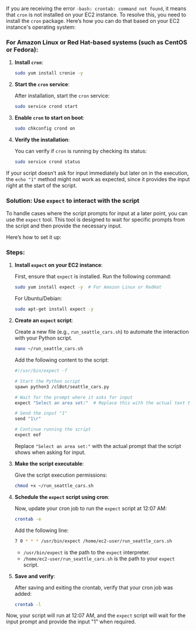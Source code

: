If you are receiving the error `-bash: crontab: command not found`, it means that `cron` is not installed on your EC2 instance. To resolve this, you need to install the `cron` package. Here’s how you can do that based on your EC2 instance's operating system:

### For Amazon Linux or Red Hat-based systems (such as CentOS or Fedora):

1. **Install `cron`**:

   ```bash
   sudo yum install cronie -y
   ```

2. **Start the `cron` service**:

   After installation, start the `cron` service:

   ```bash
   sudo service crond start
   ```

3. **Enable `cron` to start on boot**:

   ```bash
   sudo chkconfig crond on
   ```

4. **Verify the installation**:

   You can verify if `cron` is running by checking its status:

   ```bash
   sudo service crond status
   ```

If your script doesn't ask for input immediately but later on in the execution, the `echo "1"` method might not work as expected, since it provides the input right at the start of the script.

### Solution: Use `expect` to interact with the script

To handle cases where the script prompts for input at a later point, you can use the `expect` tool. This tool is designed to wait for specific prompts from the script and then provide the necessary input.

Here’s how to set it up:

### Steps:

1. **Install `expect` on your EC2 instance**:

   First, ensure that `expect` is installed. Run the following command:

   ```bash
   sudo yum install expect -y  # For Amazon Linux or RedHat
   ```

   For Ubuntu/Debian:

   ```bash
   sudo apt-get install expect -y
   ```

2. **Create an `expect` script**:

   Create a new file (e.g., `run_seattle_cars.sh`) to automate the interaction with your Python script.

   ```bash
   nano ~/run_seattle_cars.sh
   ```

   Add the following content to the script:

   ```bash
   #!/usr/bin/expect -f

   # Start the Python script
   spawn python3 /clBot/seattle_cars.py

   # Wait for the prompt where it asks for input
   expect "Select an area set:"  # Replace this with the actual text that the script displays when it asks for input

   # Send the input "1"
   send "1\r"

   # Continue running the script
   expect eof
   ```

   Replace `"Select an area set:"` with the actual prompt that the script shows when asking for input.


4. **Make the script executable**:

   Give the script execution permissions:

   ```bash
   chmod +x ~/run_seattle_cars.sh
   ```

5. **Schedule the `expect` script using cron**:

   Now, update your cron job to run the `expect` script at 12:07 AM:

   ```bash
   crontab -e
   ```

   Add the following line:

   ```bash
   7 0 * * * /usr/bin/expect /home/ec2-user/run_seattle_cars.sh
   ```

   - `/usr/bin/expect` is the path to the `expect` interpreter.
   - `/home/ec2-user/run_seattle_cars.sh` is the path to your `expect` script.

6. **Save and verify**:

   After saving and exiting the crontab, verify that your cron job was added:

   ```bash
   crontab -l
   ```

Now, your script will run at 12:07 AM, and the `expect` script will wait for the input prompt and provide the input "1" when required.
